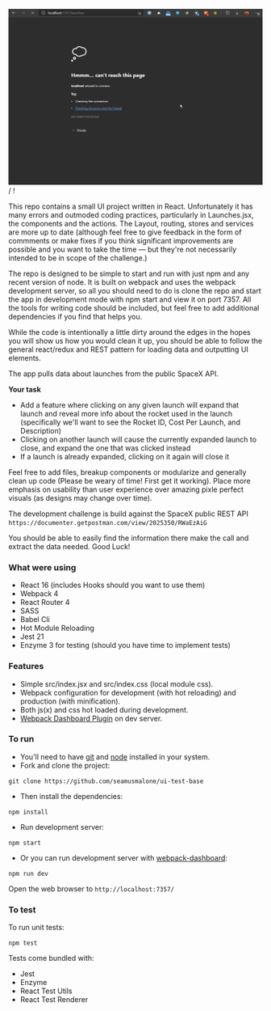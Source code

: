 ![video](demo.gif) / ! [](demo.gif)

This repo contains a small UI project written in React. Unfortunately it has many errors and outmoded coding practices, particularly in Launches.jsx, the components and the actions. The Layout, routing, stores and services are more up to date (although feel free to give feedback in the form of commments or make fixes if you think significant improvements are possible and you want to take the time — but they're not necessarily intended to be in scope of the challenge.)

The repo is designed to be simple to start and run with just npm and any recent version of node. It is built on webpack and uses the webpack development server, so all you should need to do is clone the repo and start the app in development mode with npm start and view it on port 7357. All the tools for writing code should be included, but feel free to add additional dependencies if you find that helps you.

While the code is intentionally a little dirty around the edges in the hopes you will show us how you would clean it up, you should be able to follow the general react/redux and REST pattern for loading data and outputting UI elements.

The app pulls data about launches from the public SpaceX API.

**Your task**

- Add a feature where clicking on any given launch will expand that launch and reveal more info about the rocket used in the launch (specifically we'll want to see the Rocket ID, Cost Per Launch, and Description)
- Clicking on another launch will cause the currently expanded launch to close, and expand the one that was clicked instead
- If a launch is already expanded, clicking on it again will close it

Feel free to add files, breakup components or modularize and generally clean up code (Please be weary of time! First get it working). Place more emphasis on usability than user experience over amazing pixle perfect visuals (as designs may change over time).

The development challenge is build against the SpaceX public REST API `https://documenter.getpostman.com/view/2025350/RWaEzAiG`

You should be able to easily find the information there make the call and extract the data needed. Good Luck!

### What were using

* React 16 (includes Hooks should you want to use them)
* Webpack 4
* React Router 4
* SASS
* Babel Cli
* Hot Module Reloading
* Jest 21 
* Enzyme 3 for testing (should you have time to implement tests)

### Features

* Simple src/index.jsx and src/index.css (local module css).
* Webpack configuration for development (with hot reloading) and production (with minification).
* Both js(x) and css hot loaded during development.
* [Webpack Dashboard Plugin](https://github.com/FormidableLabs/webpack-dashboard) on dev server.

### To run

* You'll need to have [git](https://git-scm.com/) and [node](https://nodejs.org/en/) installed in your system.
* Fork and clone the project:

```
git clone https://github.com/seamusmalone/ui-test-base
```

* Then install the dependencies:

```
npm install
```

* Run development server:

```
npm start
```

* Or you can run development server with [webpack-dashboard](https://github.com/FormidableLabs/webpack-dashboard):

```
npm run dev
```

Open the web browser to `http://localhost:7357/`


### To test
To run unit tests:

```
npm test
```

Tests come bundled with:

* Jest
* Enzyme
* React Test Utils
* React Test Renderer
